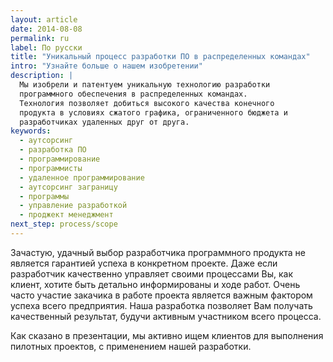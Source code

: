 ```yaml
---
layout: article
date: 2014-08-08
permalink: ru
label: По русски
title: "Уникальный процесс разработки ПО в распределенных командах"
intro: "Узнайте больше о нашем изобретении"
description: |
  Мы изобрели и патентуем уникальную технологию разработки
  программного обеспечения в распределенных командах.
  Технология позволяет добиться высокого качества конечного
  продукта в условиях сжатого графика, ограниченного бюджета и
  разработчиках удаленных друг от друга.
keywords:
  - аутсорсинг
  - разработка ПО
  - программирование
  - программисты
  - удаленное программирование
  - аутсорсинг заграницу
  - программы
  - управление разработкой
  - проджект менеджмент
next_step: process/scope
---
```


Зачастую, удачный выбор разработчика программного продукта не является гарантией успеха в конкретном
проекте. Даже если разработчик качественно управляет своими процессами Вы, как клиент, хотите быть
детально информированы и ходе работ. Очень часто участие закачика в работе проекта является важным
фактором успеха всего предприятия. Наша разработка позволяет Вам получать качественный результат,
будучи активным участником всего процесса.


Как сказано в презентации, мы активно ищем клиентов для выполнения пилотных проектов, с применением
нашей разработки.
